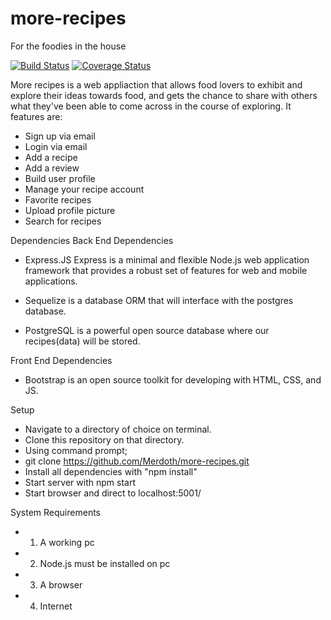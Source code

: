 # more-recipes
For the foodies in the house

[![Build Status](https://travis-ci.org/Merdoth/more-recipes.svg?branch=develop)](https://travis-ci.org/Merdoth/more-recipes)
[![Coverage Status](https://coveralls.io/repos/github/Merdoth/more-recipes/badge.svg?branch=develop)](https://coveralls.io/github/Merdoth/more-recipes?branch=develop)


More recipes is a web appliaction that allows food lovers to exhibit and explore their ideas towards food, and gets the chance to share with others what they've been able to come across in the course of exploring. It features are:

- Sign up via email
- Login via email
- Add a recipe
- Add a review
- Build user profile
- Manage your recipe account 
- Favorite recipes
- Upload profile picture 
- Search for recipes

Dependencies
Back End Dependencies

- Express.JS Express is a minimal and flexible Node.js web application framework that provides a robust set of features for web and mobile applications.

- Sequelize is a database ORM that will interface with the postgres database.

- PostgreSQL is a powerful open source database where our recipes(data) will be stored.

Front End Dependencies
- Bootstrap is an open source toolkit for developing with HTML, CSS, and JS.

Setup
- Navigate to a directory of choice on terminal.
- Clone this repository on that directory.
- Using command prompt;
- git clone https://github.com/Merdoth/more-recipes.git
- Install all dependencies with "npm install"
- Start server with npm start
- Start browser and direct to localhost:5001/

System Requirements
- 1. A working pc

- 2. Node.js must be installed on pc

- 3. A browser

- 4. Internet


